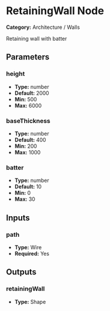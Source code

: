 
# RetainingWall Node

**Category:** Architecture / Walls

Retaining wall with batter

## Parameters


### height
- **Type:** number
- **Default:** 2000
- **Min:** 500
- **Max:** 6000



### baseThickness
- **Type:** number
- **Default:** 400
- **Min:** 200
- **Max:** 1000



### batter
- **Type:** number
- **Default:** 10
- **Min:** 0
- **Max:** 30



## Inputs


### path
- **Type:** Wire
- **Required:** Yes



## Outputs


### retainingWall
- **Type:** Shape




